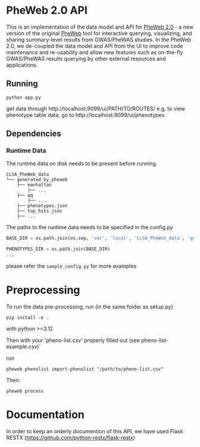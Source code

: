 # PheWeb 2.0 API
This is an implementation of the data model and API for [PheWeb 2.0](https://github.com/GaglianoTaliun-Lab/PheWeb2.0/tree/main) - a new version of the original [PheWeb](https://github.com/statgen/pheweb) tool for interactive querying, visualizing, and sharing summary-level results from GWAS/PheWAS studies. In the PheWeb 2.0, we de-coupled the data model and API from the UI to improve code maintenance and re-usability and allow new features such as on-the-fly GWAS/PheWAS results querying by other external resources and applications.

## Running
```
python app.py
```
get data through http://localhost:9099/ui/PATH/TO/ROUTES/
e.g. to view phenotype table data, go to http://localhost:9099/ui/phenotypes


## Dependencies

### Runtime Data
The runtime data on disk needs to be present before running.

```
CLSA_PheWeb_data
└── generated_by_pheweb
    ├── manhattan
        ├── ... 
    ├── qq
        ├── ...
    ├── phenotypes.json 
    ├── top_hits.json 
    ├── ...
```

The paths to the runtime data needs to be specified in the config.py
```py
BASE_DIR = os.path.join(os.sep, 'var', 'local', 'CLSA_PheWeb_data', 'generated_by_pheweb')

PHENOTYPES_DIR = os.path.join(BASE_DIR)
...
```
please refer the `sample_config.py` for more examples


# Preprocessing

To run the data pre-processing, run (in the same folder as setup.py)

`pip install -e .`

with python >=3.12


Then with your 'pheno-list.csv' properly filled out (see pheno-list-example.csv)`

run

`pheweb phenolist import-phenolist "/path/to/pheno-list.csv"`


Then:

`pheweb process`


# Documentation

In order to keep an orderly documention of this API, we have used Flask RESTX (https://github.com/python-restx/flask-restx)